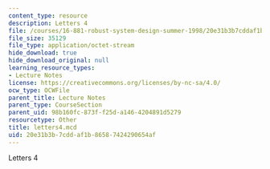```yaml
---
content_type: resource
description: Letters 4
file: /courses/16-881-robust-system-design-summer-1998/20e31b3b7cddaf1b86587424290654af_letters4.mcd
file_size: 35129
file_type: application/octet-stream
hide_download: true
hide_download_original: null
learning_resource_types:
- Lecture Notes
license: https://creativecommons.org/licenses/by-nc-sa/4.0/
ocw_type: OCWFile
parent_title: Lecture Notes
parent_type: CourseSection
parent_uid: 98b160fc-873f-f25d-a146-4204891d5279
resourcetype: Other
title: letters4.mcd
uid: 20e31b3b-7cdd-af1b-8658-7424290654af
---
```

Letters 4